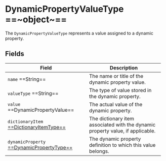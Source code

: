 # DynamicPropertyValueType ==~object~==

The `DynamicPropertyValueType` represents a value assigned to a dynamic property. 

## Fields

| Field                                                                   | Description                                                                        |
|-------------------------------------------------------------------------|------------------------------------------------------------------------------------|
| `name`  ==String==                                                      | The name or title of the dynamic property value.                                   |
| `valueType`  ==String==                                                 | The type of value stored in the dynamic property.                                  |
| `value`  ==DynamicPropertyValue==                                       | The actual value of the dynamic property.                                          |
| `dictionaryItem` [ ==DictionaryItemType== ](dictionary-item-type.md)    | The dictionary item associated with the dynamic property value, if applicable.     |
| `dynamicProperty` [ ==DynamicPropertyType== ](dynamic-property-type.md) | The dynamic property definition to which this value belongs.                       |
